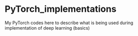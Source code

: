 # PyTorch_implementations
My PyTorch codes here to describe what is being used during implementation of deep learning (basics)

